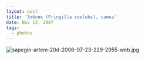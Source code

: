 ```yaml
---
layout: post
title: 'Зяблик (Fringilla coelebs), самка'
date: Nov 13, 2007
tags:
  - photos
---
```


![sapegin-artem-20d-2006-07-23-229-2955-web.jpg](upload://sapegin-artem-20d-2006-07-23-229-2955-web.jpg)
